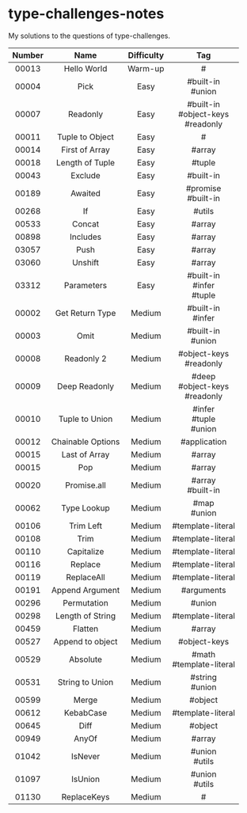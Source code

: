 # type-challenges-notes

My solutions to the questions of type-challenges.

| Number |              Name              | Difficulty |          Tag          |
| :----: | :----------------------------: | :--------: | :-------------------: |
| 00013  |          Hello World           |  Warm-up   |           #           |
| 00004  |              Pick              |    Easy    |  #built-in<br>#union  |
| 00007  |            Readonly            |    Easy    | #built-in<br>#object-keys<br>#readonly |
| 00011  |        Tuple to Object         |    Easy    |           #           |
| 00014  |         First of Array         |    Easy    |        #array         |
| 00018  |        Length of Tuple         |    Easy    |        #tuple         |
| 00043  |            Exclude             |    Easy    |       #built-in       |
| 00189  |            Awaited             |    Easy    | #promise<br>#built-in |
| 00268  |               If               |    Easy    |        #utils         |
| 00533  |             Concat             |    Easy    |        #array         |
| 00898  |            Includes            |    Easy    |        #array         |
| 03057  |              Push              |    Easy    |        #array         |
| 03060  |            Unshift             |    Easy    |        #array         |
| 03312  |           Parameters           |    Easy    | #built-in<br>#infer<br>#tuple |
| 00002  |         Get Return Type        |   Medium   |  #built-in<br>#infer  |
| 00003  |              Omit              |   Medium   |  #built-in<br>#union  |
| 00008  |           Readonly 2           |   Medium   | #object-keys<br>#readonly  |
| 00009  |         Deep Readonly          |   Medium   | #deep<br>#object-keys<br>#readonly |
| 00010  |         Tuple to Union         |   Medium   | #infer<br>#tuple<br>#union |
| 00012  |       Chainable Options        |   Medium   |     #application      |
| 00015  |         Last of Array          |   Medium   |        #array         |
| 00015  |              Pop               |   Medium   |        #array         |
| 00020  |          Promise.all           |   Medium   |  #array<br>#built-in  |
| 00062  |          Type Lookup           |   Medium   |    #map<br>#union     |
| 00106  |           Trim Left            |   Medium   |   #template-literal   |
| 00108  |              Trim              |   Medium   |   #template-literal   |
| 00110  |           Capitalize           |   Medium   |   #template-literal   |
| 00116  |            Replace             |   Medium   |   #template-literal   |
| 00119  |           ReplaceAll           |   Medium   |   #template-literal   |
| 00191  |        Append Argument         |   Medium   |      #arguments       |
| 00296  |          Permutation           |   Medium   |        #union         |
| 00298  |        Length of String        |   Medium   |   #template-literal   |
| 00459  |            Flatten             |   Medium   |        #array         |
| 00527  |        Append to object        |   Medium   |     #object-keys      |
| 00529  |            Absolute            |   Medium   | #math<br>#template-literal |
| 00531  |        String to Union         |   Medium   |   #string<br>#union   |
| 00599  |             Merge              |   Medium   |        #object        |
| 00612  |           KebabCase            |   Medium   |   #template-literal   |
| 00645  |              Diff              |   Medium   |        #object        |
| 00949  |             AnyOf              |   Medium   |        #array         |
| 01042  |            IsNever             |   Medium   |   #union<br>#utils    |
| 01097  |            IsUnion             |   Medium   |   #union<br>#utils    |
| 01130  |          ReplaceKeys           |   Medium   |           #           |
